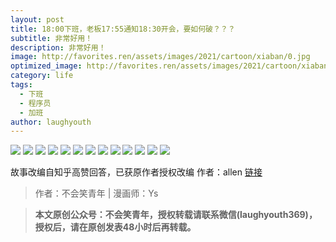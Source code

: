 ```yaml
---
layout: post
title: 18:00下班，老板17:55通知18:30开会，要如何破？？？
subtitle: 非常好用！
description: 非常好用！
image: http://favorites.ren/assets/images/2021/cartoon/xiaban/0.jpg
optimized_image: http://favorites.ren/assets/images/2021/cartoon/xiaban/0.jpg
category: life
tags:
  - 下班
  - 程序员
  - 加班
author: laughyouth
---
```


![](http://favorites.ren/assets/images/2021/cartoon/xiaban/640.jpg)
![](http://favorites.ren/assets/images/2021/cartoon/xiaban/640-1.jpg)
![](http://favorites.ren/assets/images/2021/cartoon/xiaban/640-2.jpg)
![](http://favorites.ren/assets/images/2021/cartoon/xiaban/640-3.jpg)
![](http://favorites.ren/assets/images/2021/cartoon/xiaban/640-4.jpg)
![](http://favorites.ren/assets/images/2021/cartoon/xiaban/640-5.jpg)
![](http://favorites.ren/assets/images/2021/cartoon/xiaban/640-6.jpg)
![](http://favorites.ren/assets/images/2021/cartoon/xiaban/640-7.jpg)
![](http://favorites.ren/assets/images/2021/cartoon/xiaban/640-8.jpg)
![](http://favorites.ren/assets/images/2021/cartoon/xiaban/640-9.jpg)
![](http://favorites.ren/assets/images/2021/cartoon/xiaban/640-10.jpg)
![](http://favorites.ren/assets/images/2021/cartoon/xiaban/640-11.jpg)
![](http://favorites.ren/assets/images/2021/cartoon/xiaban/640-12.jpg)



故事改编自知乎高赞回答，已获原作者授权改编
作者：allen
[链接](https://www.zhihu.com/question/441394605/answer/1710866393)

>作者：不会笑青年 | 漫画师：Ys

>**本文原创公众号：不会笑青年，授权转载请联系微信(laughyouth369)，授权后，请在原创发表48小时后再转载。**
